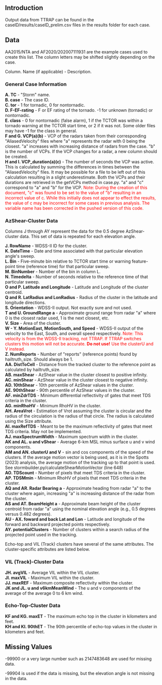 
## Introduction

Output data from TTRAP can be found in the caseID/results/caseID_prelim.csv files in the results folder for each case. 

## Data

AA2015/NTA and AF2020/202007111931 are the example cases used to create this list. The column letters may be shifted slightly depending on the case. 


Column. Name (if applicable) - Description.

### General Case Information

**A. TC** - "Storm" name.  
**B. case** - The case ID.  
**C. tor** - 1 for tornadic, 0 for nontornadic.  
**D. F-EF-rating** - F or EF rating of the tornado. -1 for unknown (tornadic) or nontornadic.  
**E. class** - 0 for nontornadic (false alarm), 1 if the TCTOR was within a tornado warning at the TCTOR start time, or 2 if it was not. Some older files may have -1 for the class in general.  
**F and G. VCP(a)(b)** - VCP of the radars taken from their corresponding "AliasedVelocity" files where "a" represents the radar with 0 being the closest. "a" increases with increasing distance of radars from the case. "b" is the number of VCPs. If the VCP changes for a radar, a new column should be created.   
**H and I. VCP_duration(a)(c)** - The number of seconds the VCP was active. This is calculated by summing the differences in times between the "AliasedVelocity" files. It may be possible for a file to be left out of this calculation resulting in a slight underestimate. Both the VCPs and their durations are retrieved in the getVCPs method in case.py. "a" and "c" correspond to "a" and "b" for the VCP. <span style="color:red">Note: During the creation of this document, "c" was found to be set to the value of "b" resulting in an incorrect value of c. While this initially does not appear to effect the results, the value of c may be incorrect for some cases in previous analysis. The variable name has been corrected in the pushed version of this code.</span>  

### AzShear-Cluster Data

Columns J through AY represent the data for the 0.5 degree AzShear-cluster data. This set of data is repeated for each elevation angle.  

**J. RowName** - WDSS-II ID for the cluster.  
**K. DateTime** - Date and time associated with that particular elevation angle's sweep.  
**L. Bin** - Five-minute bin relative to TCTOR start time or warning feature-point time (reference time) for that particular sweep.  
**M. BinNumber** - Number of the bin in column L.  
**N. Timedelta** - Number of seconds relative to the reference time of that particular sweep.  
**O and P. Latitude and Longitude** - Latitude and Longitude of the cluster centroid.  
**Q and R. LatRadius and LonRadius** - Radius of the cluster in the latitude and longitude directions.  
**S. Orientation** - WDSS-II output. Not exactly sure and not used.  
**T and U. GroundRange a** - Approximate ground range from radar "a" where 0 is the closest radar used, 1 is the next closest, etc.  
**V. Size** - Area of the cluster.  
**W - Y. MotionEast, MotionSouth, and Speed** - WDSS-II output of the velocity to the East, South, and overall speed respectively. <span style="color:red">Note: This velocity is from the WDSS-II tracking, not TTRAP. If TTRAP switches clusters this motion will not be accurate. <b>Do not use!</b> Use the clusterU and V instead.</span>  
**Z. NumReports** - Number of "reports" (reference points) found by hailtruth_size. Should always be 1.  
**AA. DistToCell**  - Distance from the tracked cluster to the reference point as calculated by hailtruth_size.  
**AB. maxShear** - AzShear value in the cluster closest to positive infinity.  
**AC. minShear** - AzShear value in the cluster closest to negative infinity.  
**AD. 10thShear** - 10th percentile of AzShear values in the cluster.  
**AE. 90thShear** - 90th percentile of AzShear values in the cluster.  
**AF. minZdrTDS** - Minimum differential reflectivity of gates that meet TDS criteria in the cluster.  
**AG. minRhoHV** - Minimum RhoHV in the cluster.  
**AH. AreaVrot** - Estimation of Vrot assuming the cluster is circular and the radius of the circulation is the radius of that circle. The radius is calculated using the Size attribute.  
**AI. maxRefTDS** - Meant to be the maximum reflectivity of gates that meet TDS criteria. May not be implemented.  
**AJ. maxSpectrumWidth** - Maximum spectrum width in the cluster.  
**AK and AL. u and vShear**  - Average 6-km MSL minus surface u and v wind components.  
**AM and AN. clusterU and V** - sin and cos components of the speed of the clusters. If the average motion vector is being used, as it is in the Spotts (2023) analysis, the average motion of the tracking up to that point is used. See stormbuilder.py/calculateShearMotionVector (line 648)  
**AO. TDScount** - Number of pixels that meet TDS criteria in the cluster.  
**AP. TDSMmin** - Minimum RhoHV of pixels that meet TDS criteria in the cluster.  
**AQ and AR. Radar Bearing a** - Approximate heading from radar "a" to the cluster where again, increasing "a" is increasing distance of the radar from the cluster.  
**AS and AT. BeamHeight a** - Approximate beam height of the cluster centroid from radar "a" using the nominal elevation angle (e.g., 0.5 degrees versus 0.482 degrees).  
**AU - AX. foward and back Lat and Lon** - Latitude and longitude of the forward and backward projected points respectively.  
**AY. potentialClusters** - Number of clusters within a search radius of the projected point used in the tracking.  


Echo-top and VIL (Track) clusters have several of the same attributes. The cluster-specific attributes are listed below.  

### VIL (Track)-Cluster Data

**JH. avgVIL** - Average VIL within the VIL cluster.  
**JI. maxVIL** - Maximum VIL within the cluster.  
**JJ. maxREF** - Maximum composite reflectivity within the cluster.  
**JK and JL. u and v6kmMeanWind** - The u and v components of the average of the average 0 to 6 km wind.  

### Echo-Top-Cluster Data

**KF and KG. maxET** - The maximum echo top in the cluster in kilometers and feet.  
**KH and KI. 90thET** - The 90th percentile of echo-top values in the cluster in kilometers and feet.  


## Missing Values

-99900 or a very large number such as 2147483648 are used for missing data.  

-99904 is used if the data is missing, but the elevation angle is not missing in the data.  







